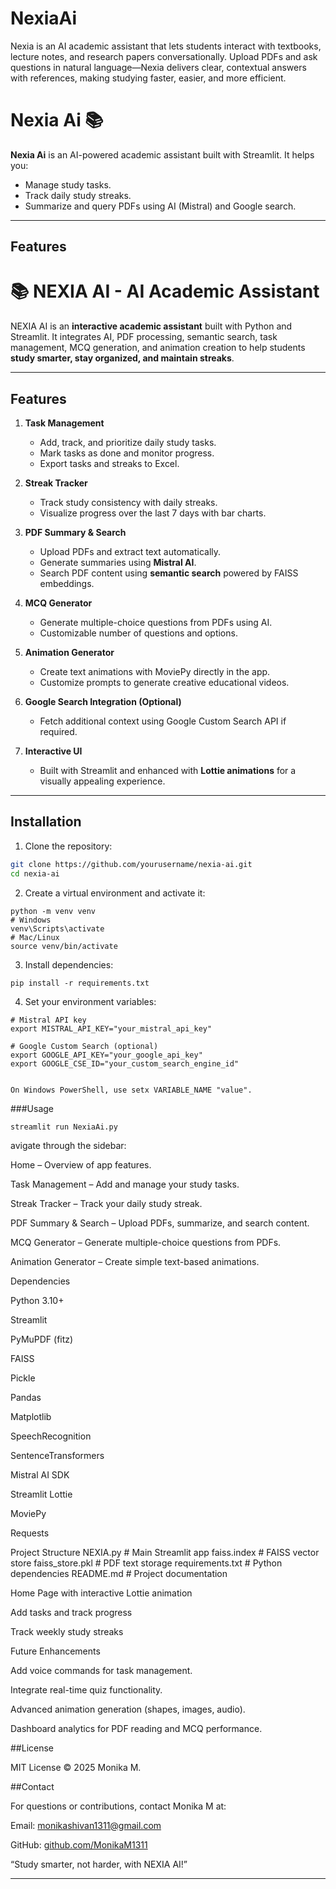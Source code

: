 # NexiaAi
Nexia is an AI academic assistant that lets students interact with textbooks, lecture notes, and research papers conversationally. Upload PDFs and ask questions in natural language—Nexia delivers clear, contextual answers with references, making studying faster, easier, and more efficient.
# Nexia Ai 📚

**Nexia Ai** is an AI-powered academic assistant built with Streamlit. It helps you:

- Manage study tasks.
- Track daily study streaks.
- Summarize and query PDFs using AI (Mistral) and Google search.

---

## Features
# 📚 NEXIA AI - AI Academic Assistant

NEXIA AI is an **interactive academic assistant** built with Python and Streamlit. It integrates AI, PDF processing, semantic search, task management, MCQ generation, and animation creation to help students **study smarter, stay organized, and maintain streaks**.

---

## **Features**

1. **Task Management**
   - Add, track, and prioritize daily study tasks.
   - Mark tasks as done and monitor progress.
   - Export tasks and streaks to Excel.

2. **Streak Tracker**
   - Track study consistency with daily streaks.
   - Visualize progress over the last 7 days with bar charts.

3. **PDF Summary & Search**
   - Upload PDFs and extract text automatically.
   - Generate summaries using **Mistral AI**.
   - Search PDF content using **semantic search** powered by FAISS embeddings.

4. **MCQ Generator**
   - Generate multiple-choice questions from PDFs using AI.
   - Customizable number of questions and options.

5. **Animation Generator**
   - Create text animations with MoviePy directly in the app.
   - Customize prompts to generate creative educational videos.

6. **Google Search Integration (Optional)**
   - Fetch additional context using Google Custom Search API if required.

7. **Interactive UI**
   - Built with Streamlit and enhanced with **Lottie animations** for a visually appealing experience.

---

## **Installation**

1. Clone the repository:
```bash
git clone https://github.com/yourusername/nexia-ai.git
cd nexia-ai
```
2.  Create a virtual environment and activate it:
```
python -m venv venv
# Windows
venv\Scripts\activate
# Mac/Linux
source venv/bin/activate
```

3.  Install dependencies:
```
pip install -r requirements.txt
```

4.  Set your environment variables:
```
# Mistral API key
export MISTRAL_API_KEY="your_mistral_api_key"

# Google Custom Search (optional)
export GOOGLE_API_KEY="your_google_api_key"
export GOOGLE_CSE_ID="your_custom_search_engine_id"


On Windows PowerShell, use setx VARIABLE_NAME "value".
```

###Usage
```
streamlit run NexiaAi.py
```
avigate through the sidebar:

Home – Overview of app features.

Task Management – Add and manage your study tasks.

Streak Tracker – Track your daily study streak.

PDF Summary & Search – Upload PDFs, summarize, and search content.

MCQ Generator – Generate multiple-choice questions from PDFs.

Animation Generator – Create simple text-based animations.

Dependencies

Python 3.10+

Streamlit

PyMuPDF (fitz)

FAISS

Pickle

Pandas

Matplotlib

SpeechRecognition

SentenceTransformers

Mistral AI SDK

Streamlit Lottie

MoviePy

Requests

Project Structure
NEXIA.py           # Main Streamlit app
faiss.index        # FAISS vector store
faiss_store.pkl    # PDF text storage
requirements.txt   # Python dependencies
README.md          # Project documentation


Home Page with interactive Lottie animation

Add tasks and track progress

Track weekly study streaks

Future Enhancements

Add voice commands for task management.

Integrate real-time quiz functionality.

Advanced animation generation (shapes, images, audio).

Dashboard analytics for PDF reading and MCQ performance.

##License

MIT License © 2025 Monika M.

##Contact

For questions or contributions, contact Monika M at:

Email: monikashivan1311@gmail.com

GitHub: [github.com/MonikaM1311](https://github.com/MonikaM1311)

“Study smarter, not harder, with NEXIA AI!”


---
